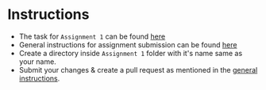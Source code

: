 # Instructions

* The task for `Assignment 1` can be found [here](https://docs.google.com/document/d/1GILB-gDthh3am4vVsS1Z1XocYc-i0J6Hgl1cRfIvyVs/edit?usp=sharing)
* General instructions for assignment submission can be found [here](/GIT.md#submission-instructions)
* Create a directory inside `Assignment 1` folder with it's name same as your name.
* Submit your changes & create a pull request as mentioned in the [general instructions](/GIT.md#submission-instructions).